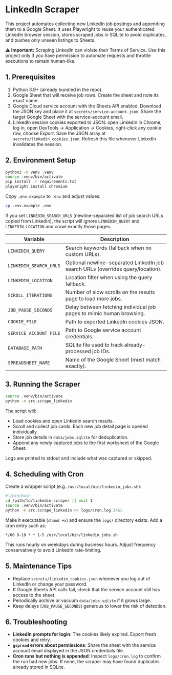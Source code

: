 # LinkedIn Scraper

This project automates collecting new LinkedIn job postings and appending them to a Google Sheet. It uses Playwright to reuse your authenticated LinkedIn browser session, stores scraped jobs in SQLite to avoid duplicates, and pushes only unseen listings to Sheets.

⚠️ **Important:** Scraping LinkedIn can violate their Terms of Service. Use this project only if you have permission to automate requests and throttle executions to remain human-like.

## 1. Prerequisites

1. Python 3.9+ (already bundled in the repo).
2. Google Sheet that will receive job rows. Create the sheet and note its exact name.
3. Google Cloud service account with the Sheets API enabled. Download the JSON key and place it at `secrets/service-account.json`. Share the target Google Sheet with the service-account email.
4. LinkedIn session cookies exported to JSON: open LinkedIn in Chrome, log in, open DevTools → Application → Cookies, right-click any cookie row, choose *Export*. Save the JSON array at `secrets/linkedin_cookies.json`. Refresh this file whenever LinkedIn invalidates the session.

## 2. Environment Setup

```bash
python3 -m venv .venv
source .venv/bin/activate
pip install -r requirements.txt
playwright install chromium
```

Copy `.env.example` to `.env` and adjust values:

```bash
cp .env.example .env
```

If you set `LINKEDIN_SEARCH_URLS` (newline-separated list of job search URLs copied from LinkedIn), the script will ignore `LINKEDIN_QUERY` and `LINKEDIN_LOCATION` and crawl exactly those pages.

| Variable | Description |
| --- | --- |
| `LINKEDIN_QUERY` | Search keywords (fallback when no custom URLs). |
| `LINKEDIN_SEARCH_URLS` | Optional newline-separated LinkedIn job search URLs (overrides query/location). |
| `LINKEDIN_LOCATION` | Location filter when using the query fallback. |
| `SCROLL_ITERATIONS` | Number of slow scrolls on the results page to load more jobs. |
| `JOB_PAUSE_SECONDS` | Delay between fetching individual job pages to mimic human browsing. |
| `COOKIE_FILE` | Path to exported LinkedIn cookies JSON. |
| `SERVICE_ACCOUNT_FILE` | Path to Google service account credentials. |
| `DATABASE_PATH` | SQLite file used to track already-processed job IDs. |
| `SPREADSHEET_NAME` | Name of the Google Sheet (must match exactly). |

## 3. Running the Scraper

```bash
source .venv/bin/activate
python -m src.scrape_linkedin
```

The script will:
- Load cookies and open LinkedIn search results.
- Scroll and collect job cards. Each new job detail page is opened individually.
- Store job details in `data/jobs.sqlite` for deduplication.
- Append any newly captured jobs to the first worksheet of the Google Sheet.

Logs are printed to stdout and include what was captured or skipped.

## 4. Scheduling with Cron

Create a wrapper script (e.g. `/usr/local/bin/linkedin_jobs.sh`):

```bash
#!/bin/bash
cd /path/to/linkedin-scraper || exit 1
source .venv/bin/activate
python -m src.scrape_linkedin >> logs/cron.log 2>&1
```

Make it executable (`chmod +x`) and ensure the `logs/` directory exists. Add a cron entry such as:

```
*/60 9-18 * * 1-5 /usr/local/bin/linkedin_jobs.sh
```

This runs hourly on weekdays during business hours. Adjust frequency conservatively to avoid LinkedIn rate-limiting.

## 5. Maintenance Tips

- Replace `secrets/linkedin_cookies.json` whenever you log out of LinkedIn or change your password.
- If Google Sheets API calls fail, check that the service account still has access to the sheet.
- Periodically archive or vacuum `data/jobs.sqlite` if it grows large.
- Keep delays (`JOB_PAUSE_SECONDS`) generous to lower the risk of detection.

## 6. Troubleshooting

- **LinkedIn prompts for login**: The cookies likely expired. Export fresh cookies and retry.
- **`gspread` errors about permissions**: Share the sheet with the service account email displayed in the JSON credentials file.
- **Cron runs but nothing is appended**: Inspect `logs/cron.log` to confirm the run had new jobs. If none, the scraper may have found duplicates already stored in SQLite.

